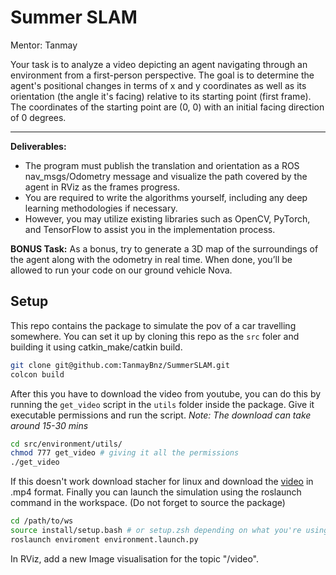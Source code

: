 # Summer SLAM
Mentor: Tanmay

Your task is to analyze a video depicting an agent navigating through an environment from a first-person perspective. The goal is to determine the agent's positional changes in terms of x and y coordinates as well as its orientation (the angle it's facing) relative to its starting point (first frame). The coordinates of the starting point are (0, 0) with an initial facing direction of 0 degrees.

---
**Deliverables:**
  - The program must publish the translation and orientation as a ROS nav_msgs/Odometry message and visualize the path covered by the agent in RViz as the frames progress.
  - You are required to write the algorithms yourself, including any deep learning methodologies if necessary.
  - However, you may utilize existing libraries such as OpenCV, PyTorch, and TensorFlow to assist you in the implementation process.

**BONUS Task:**
As a bonus, try to generate a 3D map of the surroundings of the agent along with the odometry in real time. When done, you’ll be allowed to run your code on our ground vehicle Nova.

## Setup
This repo contains the package to simulate the pov of a car travelling somewhere. You can set it up by cloning this repo as the `src` foler and building it using catkin_make/catkin build.
```zsh
git clone git@github.com:TanmayBnz/SummerSLAM.git
colcon build
```
After this you have to download the video from youtube, you can do this by running the `get_video` script in the `utils` folder inside the package. Give it executable permissions and run the script.
_Note: The download can take around 15-30 mins_
```zsh
cd src/environment/utils/
chmod 777 get_video # giving it all the permissions
./get_video
```
If this doesn't work download stacher for linux and download the [video](https://youtu.be/LQg-tdu91o4) in .mp4 format.
Finally you can launch the simulation using the roslaunch command in the workspace. (Do not forget to source the package)
```zsh
cd /path/to/ws
source install/setup.bash # or setup.zsh depending on what you're using
roslaunch enviroment environment.launch.py
```
In RViz, add a new Image visualisation for the topic "/video".
